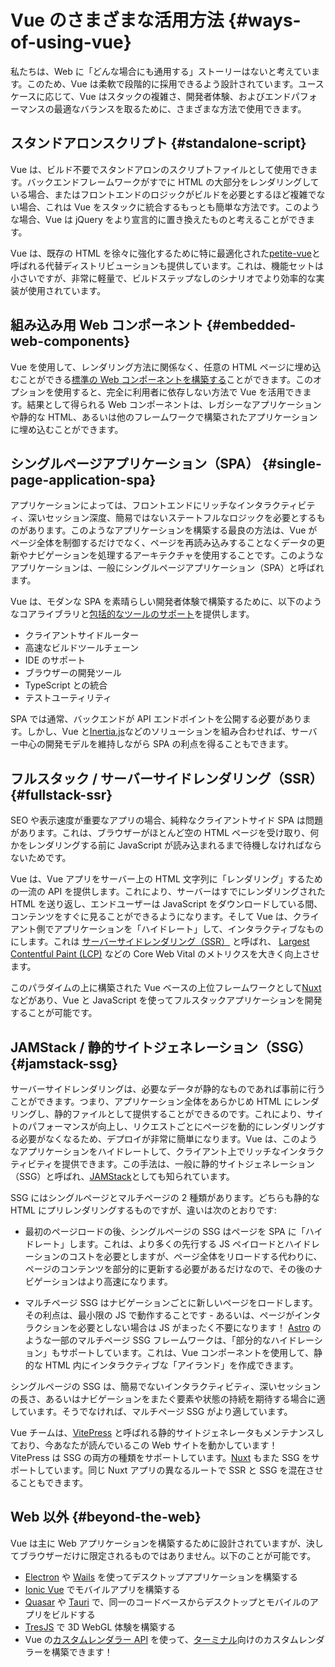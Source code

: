 # Vue のさまざまな活用方法 {#ways-of-using-vue}

私たちは、Web に「どんな場合にも通用する」ストーリーはないと考えています。このため、Vue は柔軟で段階的に採用できるよう設計されています。ユースケースに応じて、Vue はスタックの複雑さ、開発者体験、およびエンドパフォーマンスの最適なバランスを取るために、さまざまな方法で使用できます。

## スタンドアロンスクリプト {#standalone-script}

Vue は、ビルド不要でスタンドアロンのスクリプトファイルとして使用できます。バックエンドフレームワークがすでに HTML の大部分をレンダリングしている場合、またはフロントエンドのロジックがビルドを必要とするほど複雑でない場合、これは Vue をスタックに統合するもっとも簡単な方法です。このような場合、Vue は jQuery をより宣言的に置き換えたものと考えることができます。

Vue は、既存の HTML を徐々に強化するために特に最適化された[petite-vue](https://github.com/vuejs/petite-vue)と呼ばれる代替ディストリビューションも提供しています。これは、機能セットは小さいですが、非常に軽量で、ビルドステップなしのシナリオでより効率的な実装が使用されています。

## 組み込み用 Web コンポーネント {#embedded-web-components}

Vue を使用して、レンダリング方法に関係なく、任意の HTML ページに埋め込むことができる[標準の Web コンポーネントを構築する](/guide/extras/web-components)ことができます。このオプションを使用すると、完全に利用者に依存しない方法で Vue を活用できます。結果として得られる Web コンポーネントは、レガシーなアプリケーションや静的な HTML、あるいは他のフレームワークで構築されたアプリケーションに埋め込むことができます。

## シングルページアプリケーション（SPA） {#single-page-application-spa}

アプリケーションによっては、フロントエンドにリッチなインタラクティビティ、深いセッション深度、簡易ではないステートフルなロジックを必要とするものがあります。このようなアプリケーションを構築する最良の方法は、Vue がページ全体を制御するだけでなく、ページを再読み込みすることなくデータの更新やナビゲーションを処理するアーキテクチャを使用することです。このようなアプリケーションは、一般にシングルページアプリケーション（SPA）と呼ばれます。

Vue は、モダンな SPA を素晴らしい開発者体験で構築するために、以下のようなコアライブラリと[包括的なツールのサポート](/guide/scaling-up/tooling)を提供します。

- クライアントサイドルーター
- 高速なビルドツールチェーン
- IDE のサポート
- ブラウザーの開発ツール
- TypeScript との統合
- テストユーティリティ

SPA では通常、バックエンドが API エンドポイントを公開する必要があります。しかし、Vue と[Inertia.js](https://inertiajs.com)などのソリューションを組み合わせれば、サーバー中心の開発モデルを維持しながら SPA の利点を得ることもできます。

## フルスタック / サーバーサイドレンダリング（SSR） {#fullstack-ssr}

SEO や表示速度が重要なアプリの場合、純粋なクライアントサイド SPA は問題があります。これは、ブラウザーがほとんど空の HTML ページを受け取り、何かをレンダリングする前に JavaScript が読み込まれるまで待機しなければならないためです。

Vue は、Vue アプリをサーバー上の HTML 文字列に「レンダリング」するための一流の API を提供します。これにより、サーバーはすでにレンダリングされた HTML を送り返し、エンドユーザーは JavaScript をダウンロードしている間、コンテンツをすぐに見ることができるようになります。そして Vue は、クライアント側でアプリケーションを「ハイドレート」して、インタラクティブなものにします。これは [サーバーサイドレンダリング（SSR）](/guide/scaling-up/ssr) と呼ばれ、 [Largest Contentful Paint (LCP)](https://web.dev/lcp/) などの Core Web Vital のメトリクスを大きく向上させます。

このパラダイムの上に構築された Vue ベースの上位フレームワークとして[Nuxt](https://nuxt.com/)などがあり、Vue と JavaScript を使ってフルスタックアプリケーションを開発することが可能です。

## JAMStack / 静的サイトジェネレーション（SSG） {#jamstack-ssg}

サーバーサイドレンダリングは、必要なデータが静的なものであれば事前に行うことができます。つまり、アプリケーション全体をあらかじめ HTML にレンダリングし、静的ファイルとして提供することができるのです。これにより、サイトのパフォーマンスが向上し、リクエストごとにページを動的にレンダリングする必要がなくなるため、デプロイが非常に簡単になります。Vue は、このようなアプリケーションをハイドレートして、クライアント上でリッチなインタラクティビティを提供できます。この手法は、一般に静的サイトジェネレーション（SSG）と呼ばれ、[JAMStack](https://jamstack.org/what-is-jamstack/)としても知られています。

SSG にはシングルページとマルチページの 2 種類があります。どちらも静的な HTML にプリレンダリングするものですが、違いは次のとおりです:

- 最初のページロードの後、シングルページの SSG はページを SPA に「ハイドレート」します。これは、より多くの先行する JS ペイロードとハイドレーションのコストを必要としますが、ページ全体をリロードする代わりに、ページのコンテンツを部分的に更新する必要があるだけなので、その後のナビゲーションはより高速になります。

- マルチページ SSG はナビゲーションごとに新しいページをロードします。その利点は、最小限の JS で動作することです - あるいは、ページがインタラクションを必要としない場合は JS がまったく不要になります！ [Astro](https://astro.build/) のような一部のマルチページ SSG フレームワークは、「部分的なハイドレーション」もサポートしています。これは、Vue コンポーネントを使用して、静的な HTML 内にインタラクティブな「アイランド」を作成できます。

シングルページの SSG は、簡易でないインタラクティビティ、深いセッションの長さ、あるいはナビゲーションをまたぐ要素や状態の持続を期待する場合に適しています。そうでなければ、マルチページ SSG がより適しています。

Vue チームは、[VitePress](https://vitepress.dev/) と呼ばれる静的サイトジェネレータもメンテナンスしており、今あなたが読んでいるこの Web サイトを動かしています！　VitePress は SSG の両方の種類をサポートしています。[Nuxt](https://nuxt.com/) もまた SSG をサポートしています。同じ Nuxt アプリの異なるルートで SSR と SSG を混在させることもできます。

## Web 以外 {#beyond-the-web}

Vue は主に Web アプリケーションを構築するために設計されていますが、決してブラウザーだけに限定されるものではありません。以下のことが可能です。

- [Electron](https://www.electronjs.org/) や [Wails](https://wails.io) を使ってデスクトップアプリケーションを構築する
- [Ionic Vue](https://ionicframework.com/docs/vue/overview) でモバイルアプリを構築する
- [Quasar](https://quasar.dev/) や [Tauri](https://tauri.app) で、同一のコードベースからデスクトップとモバイルのアプリをビルドする
- [TresJS](https://tresjs.org/) で 3D WebGL 体験を構築する
- Vue の[カスタムレンダラー API](/api/custom-renderer) を使って、[ターミナル](https://github.com/vue-terminal/vue-termui)向けのカスタムレンダラーを構築できます！

